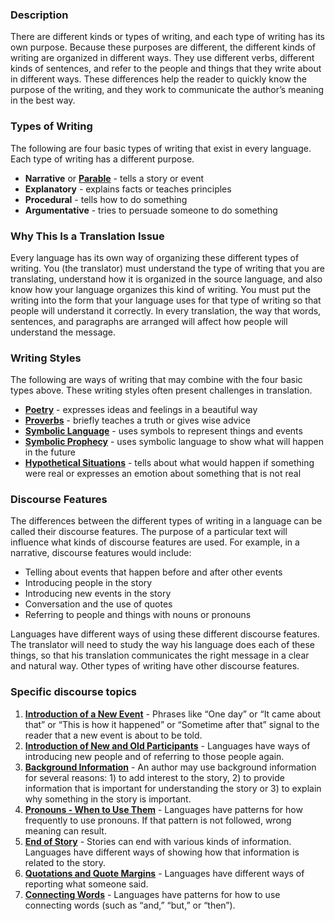 
### Description

There are different kinds or types of writing, and each type of writing has its own purpose. Because these purposes are different, the different kinds of writing are organized in different ways. They use different verbs, different kinds of sentences, and refer to the people and things that they write about  in different ways. These differences help the reader to quickly know the purpose of the writing, and they work to communicate the author’s meaning in the best way.

### Types of Writing

The following are four basic types of writing that exist in every language. Each type of writing has a different purpose.

* **Narrative** or **[Parable](../figs-parables/01.md)** - tells a story or event
* **Explanatory** - explains facts or teaches principles
* **Procedural** - tells how to do something
* **Argumentative** - tries to persuade someone to do something

### Why This Is a Translation Issue

Every language has its own way of organizing these different types of writing. You (the translator) must understand the type of writing that you are translating, understand how it is organized in the source language, and also know how your language organizes this kind of writing. You must put the writing into the form that your language uses for that type of writing so that people will understand it correctly. In every translation, the way that words, sentences, and paragraphs are arranged will affect how people will understand the message.

### Writing Styles

The following are ways of writing that may combine with the four basic types above. These writing styles often present challenges in translation.

* **[Poetry](../writing-poetry/01.md)** - expresses ideas and feelings in a beautiful way
* **[Proverbs](../writing-proverbs/01.md)** - briefly teaches a truth or gives wise advice
* **[Symbolic Language](../writing-symlanguage/01.md)** - uses symbols to represent things and events
* **[Symbolic Prophecy](../writing-apocalypticwriting/01.md)** - uses symbolic language to show what will happen in the future
* **[Hypothetical Situations](../figs-hypo/01.md)** - tells about what would happen if something were real or expresses an emotion about something that is not real

### Discourse Features

The differences between the different types of writing in a language can be called their discourse features. The purpose of a particular text will influence what kinds of discourse features are used. For example, in a narrative, discourse features would include:

* Telling about events that happen before and after other events
* Introducing people in the story
* Introducing new events in the story
* Conversation and the use of quotes
* Referring to people and things with nouns or pronouns

Languages have different ways of using these different discourse features. The translator will need to study the way his language does each of these things, so that his translation communicates the right message in a clear and natural way. Other types of writing have other discourse features.

### Specific discourse topics

1. **[Introduction of a New Event](../writing-newevent/01.md)** - Phrases like “One day” or “It came about that” or “This is how it happened” or “Sometime after that” signal to the reader that a new event is about to be told.
1. **[Introduction of New and Old Participants](../writing-participants/01.md)** - Languages have ways of introducing new people and of referring to those people again.
1. **[Background Information](../writing-background/01.md)** - An author may use background information for several reasons: 1) to add interest to the story, 2) to provide information that is important for understanding the story or 3) to explain why something in the story is important.
1. **[Pronouns - When to Use Them](../writing-pronouns/01.md)** - Languages have patterns for how frequently to use pronouns. If that pattern is not followed, wrong meaning can result.
1. **[End of Story](../writing-endofstory/01.md)** - Stories can end with various kinds of information. Languages have different ways of showing how that information is related to the story.
1. **[Quotations and Quote Margins](../writing-quotations/01.md)** - Languages have different ways of reporting what someone said.
1. **[Connecting Words](../writing-connectingwords/01.md)** - Languages have patterns for how to use connecting words (such as “and,” “but,” or “then”).

